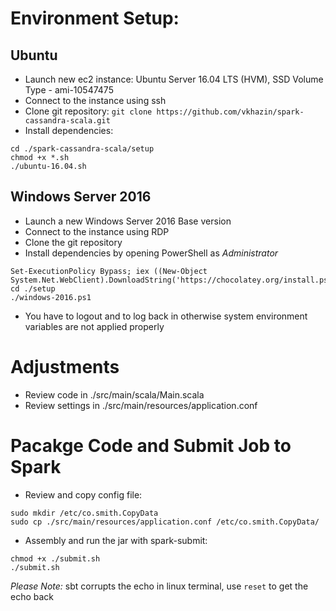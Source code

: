# Environment Setup:

## Ubuntu
* Launch new ec2 instance: Ubuntu Server 16.04 LTS (HVM), SSD Volume Type - ami-10547475
* Connect to the instance using ssh
* Clone git repository: ```git clone https://github.com/vkhazin/spark-cassandra-scala.git```
* Install dependencies:
```
cd ./spark-cassandra-scala/setup
chmod +x *.sh
./ubuntu-16.04.sh
```

## Windows Server 2016
* Launch a new Windows Server 2016 Base version
* Connect to the instance using RDP
* Clone the git repository
* Install dependencies by opening PowerShell as *Administrator*
```
Set-ExecutionPolicy Bypass; iex ((New-Object System.Net.WebClient).DownloadString('https://chocolatey.org/install.ps1'))
cd ./setup
./windows-2016.ps1
```
* You have to logout and to log back in otherwise system environment variables are not applied properly

# Adjustments
* Review code in ./src/main/scala/Main.scala
* Review settings in ./src/main/resources/application.conf

# Pacakge Code and Submit Job to Spark
* Review and copy config file:
```
sudo mkdir /etc/co.smith.CopyData
sudo cp ./src/main/resources/application.conf /etc/co.smith.CopyData/
```
* Assembly and run the jar with spark-submit:
```
chmod +x ./submit.sh
./submit.sh
```
*Please Note:* sbt corrupts the echo in linux terminal, use ```reset``` to get the echo back